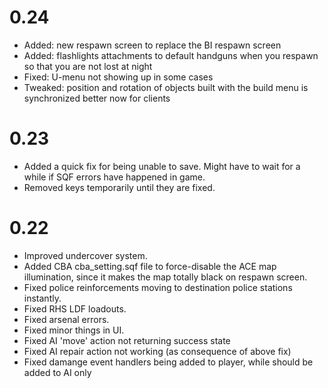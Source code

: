 # 0.24
- Added: new respawn screen to replace the BI respawn screen
- Added: flashlights attachments to default handguns when you respawn so that you are not lost at night
- Fixed: U-menu not showing up in some cases
- Tweaked: position and rotation of objects built with the build menu is synchronized better now for clients

# 0.23
- Added a quick fix for being unable to save. Might have to wait for a while if SQF errors have happened in game.
- Removed keys temporarily until they are fixed.

# 0.22
- Improved undercover system.
- Added CBA cba_setting.sqf file to force-disable the ACE map illumination, since it makes the map totally black on respawn screen.
- Fixed police reinforcements moving to destination police stations instantly.
- Fixed RHS LDF loadouts.
- Fixed arsenal errors.
- Fixed minor things in UI.
- Fixed AI 'move' action not returning success state
- Fixed AI repair action not working (as consequence of above fix)
- Fixed damange event handlers being added to player, while should be added to AI only